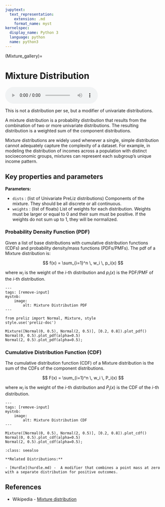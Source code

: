 ```yaml
---
jupytext:
  text_representation:
    extension: .md
    format_name: myst
kernelspec:
  display_name: Python 3
  language: python
  name: python3
---
```

(Mixture_gallery)=
# Mixture Distribution

<audio controls> <source src="../../_static/mixture.mp3" type="audio/mpeg"> This browser cannot play the pronunciation audio file for this distribution. </audio>

This is not a distribution per se, but a modifier of univariate distributions.

A mixture distribution is a probability distribution that results from the combination of two or more univariate distributions. The resulting distribution is a weighted sum of the component distributions. 

Mixture distributions are widely used whenever a single, simple distribution cannot adequately capture the complexity of a dataset. For example, in modeling the distribution of incomes across a population with distinct socioeconomic groups, mixtures can represent each subgroup’s unique income pattern. 

## Key properties and parameters

**Parameters:**

- `dists` : (list of Univariate PreLiz distributions) Components of the mixture. They should be all discrete or all continuous.
- `weights` : (list of floats) List of weights for each distribution. Weights must be larger or equal to 0 and their sum must be positive. If the weights do not sum up to 1, they will be normalized.

### Probability Density Function (PDF)

Given a list of base distributions with cumulative distribution functions (CDFs) and probability density/mass functions (PDFs/PMFs). The pdf of a Mixture distribution is:

$$
f(x) = \sum_{i=1}^n \, w_i \, p_i(x)
$$

where $w_i$ is the weight of the $i$-th distribution and $p_i(x)$ is the PDF/PMF of the $i$-th distribution.

```{code-cell}
---
tags: [remove-input]
mystnb:
    image:
        alt: Mixture Distribution PDF
---

from preliz import Normal, Mixture, style
style.use('preliz-doc')

Mixture([Normal(0, 0.5), Normal(2, 0.5)], [0.2, 0.8]).plot_pdf()
Normal(0, 0.5).plot_pdf(alpha=0.5)
Normal(2, 0.5).plot_pdf(alpha=0.5);
```

### Cumulative Distribution Function (CDF)

The cumulative distribution function (CDF) of a Mixture distribution is the sum of the CDFs of the component distributions.

$$
F(x) = \sum_{i=1}^n \, w_i \, P_i(x)
$$

where $w_i$ is the weight of the $i$-th distribution and $P_i(x)$ is the CDF of the $i$-th distribution.

```{code-cell}
---
tags: [remove-input]
mystnb:
    image:
        alt: Mixture Distribution CDF
---

Mixture([Normal(0, 0.5), Normal(2, 0.5)], [0.2, 0.8]).plot_cdf()
Normal(0, 0.5).plot_cdf(alpha=0.5)
Normal(2, 0.5).plot_cdf(alpha=0.5);
```

```{seealso}
:class: seealso

**Related Distributions:**

- [Hurdle](hurdle.md) -  A modifier that combines a point mass at zero with a separate distribution for positive outcomes.
```

## References

- Wikipedia - [Mixture distribution](https://en.wikipedia.org/wiki/Mixture_distribution)